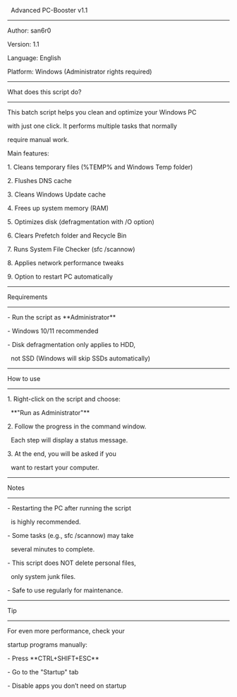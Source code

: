
&nbsp;       Advanced PC-Booster v1.1

-------------------------------------------



Author: san6r0

Version: 1.1

Language: English

Platform: Windows (Administrator rights required)



-------------------------------------------

What does this script do?

-------------------------------------------



This batch script helps you clean and optimize your Windows PC 

with just one click. It performs multiple tasks that normally 

require manual work. 



Main features:

1\. Cleans temporary files (%TEMP% and Windows Temp folder)

2\. Flushes DNS cache

3\. Cleans Windows Update cache

4\. Frees up system memory (RAM)

5\. Optimizes disk (defragmentation with /O option)

6\. Clears Prefetch folder and Recycle Bin

7\. Runs System File Checker (sfc /scannow)

8\. Applies network performance tweaks

9\. Option to restart PC automatically



-------------------------------------------
Requirements

-------------------------------------------



\- Run the script as \*\*Administrator\*\*

\- Windows 10/11 recommended

\- Disk defragmentation only applies to HDD, 

&nbsp; not SSD (Windows will skip SSDs automatically)



-------------------------------------------

How to use

-------------------------------------------



1\. Right-click on the script and choose:

&nbsp;  \*\*"Run as Administrator"\*\*



2\. Follow the progress in the command window.

&nbsp;  Each step will display a status message.



3\. At the end, you will be asked if you 

&nbsp;  want to restart your computer.



-------------------------------------------

Notes

-------------------------------------------



\- Restarting the PC after running the script 

&nbsp; is highly recommended.

\- Some tasks (e.g., sfc /scannow) may take 

&nbsp; several minutes to complete.

\- This script does NOT delete personal files, 

&nbsp; only system junk files.

\- Safe to use regularly for maintenance.



-------------------------------------------

Tip

-------------------------------------------



For even more performance, check your 

startup programs manually:



\- Press \*\*CTRL+SHIFT+ESC\*\*

\- Go to the "Startup" tab

\- Disable apps you don’t need on startup



